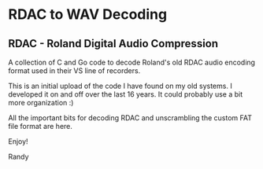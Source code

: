 # RDAC to WAV Decoding

## RDAC - Roland Digital Audio Compression

A collection of C and Go code to decode Roland's old RDAC audio encoding format used in their VS line of recorders. 

This is an initial upload of the code I have found on my old systems. I developed it on and off over the last 16 years. It could probably use a bit more organization :)

All the important bits for decoding RDAC and unscrambling the custom FAT file format are here.

Enjoy!

Randy
